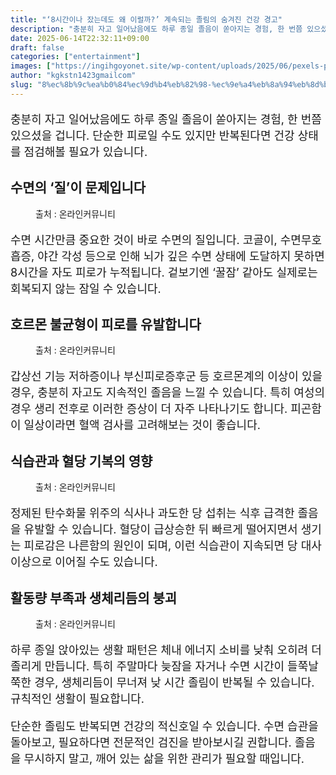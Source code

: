 ```yaml
---
title: "‘8시간이나 잤는데도 왜 이럴까?’ 계속되는 졸림의 숨겨진 건강 경고"
description: "충분히 자고 일어났음에도 하루 종일 졸음이 쏟아지는 경험, 한 번쯤 있으셨을 겁니다. 단순한 피로일 수도 있지만 반복된다면 건강 상태를 점검해볼 필요가 있습니다."
date: 2025-06-14T22:32:11+09:00
draft: false
categories: ["entertainment"]
images: ["https://ingihgoyonet.site/wp-content/uploads/2025/06/pexels-pixabay-206396-1-1024x681.jpg", "https://ingihgoyonet.site/wp-content/uploads/2025/06/pexels-olly-3767411-1024x683.jpg", "https://ingihgoyonet.site/wp-content/uploads/2025/06/pexels-enginakyurt-3219483-1024x683.jpg", "https://ingihgoyonet.site/wp-content/uploads/2025/06/pexels-olly-3807626-1-1024x683.jpg"]
author: "kgkstn1423gmailcom"
slug: "8%ec%8b%9c%ea%b0%84%ec%9d%b4%eb%82%98-%ec%9e%a4%eb%8a%94%eb%8d%b0%eb%8f%84-%ec%99%9c-%ec%9d%b4%eb%9f%b4%ea%b9%8c-%ea%b3%84%ec%86%8d%eb%90%98%eb%8a%94-%ec%a1%b8%eb%a6%bc%ec%9d%98"
---
```


<p style="font-size:18px">충분히 자고 일어났음에도 하루 종일 졸음이 쏟아지는 경험, 한 번쯤 있으셨을 겁니다. 단순한 피로일 수도 있지만 반복된다면 건강 상태를 점검해볼 필요가 있습니다.</p> <h2 >수면의 ‘질’이 문제입니다</h2> <figure ><img src="https://ingihgoyonet.site/wp-content/uploads/2025/06/pexels-pixabay-206396-1-1024x681.jpg" alt="" style="aspect-ratio:16/9;object-fit:cover"/><figcaption >출처 : 온라인커뮤니티</figcaption></figure> <p style="font-size:18px">수면 시간만큼 중요한 것이 바로 수면의 질입니다. 코골이, 수면무호흡증, 야간 각성 등으로 인해 뇌가 깊은 수면 상태에 도달하지 못하면 8시간을 자도 피로가 누적됩니다. 겉보기엔 ‘꿀잠’ 같아도 실제로는 회복되지 않는 잠일 수 있습니다.</p> <h2 >호르몬 불균형이 피로를 유발합니다</h2> <figure ><img src="https://ingihgoyonet.site/wp-content/uploads/2025/06/pexels-olly-3767411-1024x683.jpg" alt="" style="aspect-ratio:16/9;object-fit:cover"/><figcaption >출처 : 온라인커뮤니티</figcaption></figure> <p style="font-size:18px">갑상선 기능 저하증이나 부신피로증후군 등 호르몬계의 이상이 있을 경우, 충분히 자고도 지속적인 졸음을 느낄 수 있습니다. 특히 여성의 경우 생리 전후로 이러한 증상이 더 자주 나타나기도 합니다. 피곤함이 일상이라면 혈액 검사를 고려해보는 것이 좋습니다.</p> <h2 >식습관과 혈당 기복의 영향</h2> <figure ><img src="https://ingihgoyonet.site/wp-content/uploads/2025/06/pexels-enginakyurt-3219483-1024x683.jpg" alt="" style="aspect-ratio:16/9;object-fit:cover"/><figcaption >출처 : 온라인커뮤니티</figcaption></figure> <p style="font-size:18px">정제된 탄수화물 위주의 식사나 과도한 당 섭취는 식후 급격한 졸음을 유발할 수 있습니다. 혈당이 급상승한 뒤 빠르게 떨어지면서 생기는 피로감은 나른함의 원인이 되며, 이런 식습관이 지속되면 당 대사 이상으로 이어질 수도 있습니다.</p> <h2 >활동량 부족과 생체리듬의 붕괴</h2> <figure ><img src="https://ingihgoyonet.site/wp-content/uploads/2025/06/pexels-olly-3807626-1-1024x683.jpg" alt="" style="aspect-ratio:16/9;object-fit:cover"/><figcaption >출처 : 온라인커뮤니티</figcaption></figure> <p style="font-size:18px">하루 종일 앉아있는 생활 패턴은 체내 에너지 소비를 낮춰 오히려 더 졸리게 만듭니다. 특히 주말마다 늦잠을 자거나 수면 시간이 들쭉날쭉한 경우, 생체리듬이 무너져 낮 시간 졸림이 반복될 수 있습니다. 규칙적인 생활이 필요합니다.</p> <p style="font-size:18px">단순한 졸림도 반복되면 건강의 적신호일 수 있습니다. 수면 습관을 돌아보고, 필요하다면 전문적인 검진을 받아보시길 권합니다. 졸음을 무시하지 말고, 깨어 있는 삶을 위한 관리가 필요할 때입니다.</p>